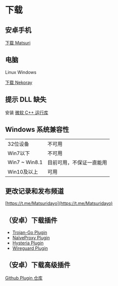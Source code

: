 # 下载

## 安卓手机

[下载 Matsuri](https://github.com/MatsuriDayo/Matsuri/releases)

## 电脑

Linux Windows

[下载 Nekoray](https://github.com/MatsuriDayo/nekoray/releases)

## 提示 DLL 缺失

安装 [微软 C++ 运行库](https://aka.ms/vs/17/release/vc_redist.x64.exe)

## Windows 系统兼容性

| | |
|----|----|
|32位设备|不可用|
|Win7以下|不可用|
|Win7 ~ Win8.1|目前可用，不保证一直能用|
|Win10及以上|可用|

## 更改记录和发布频道

[https://t.me/Matsuridayo](https://t.me/Matsuridayo)

## （安卓）下载插件

- [Trojan-Go Plugin](https://sagernet.org/download/#trojan-go-plugin)
- [NaïveProxy Plugin](https://sagernet.org/download/#naiveproxy-plugin)
- [Hysteria Plugin](https://sagernet.org/download/#hysteria-plugin)
- [Wireguard Plugin](https://github.com/SagerNet/SagerNet/releases/tag/wireguard-plugin-20210424-5)

## （安卓）下载高级插件

[Github Plugin 仓库](https://github.com/MatsuriDayo/plugins)
